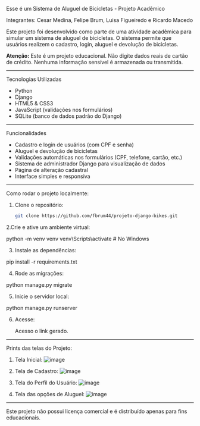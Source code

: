 Esse é um Sistema de Aluguel de Bicicletas - Projeto Acadêmico

Integrantes: Cesar Medina, Felipe Brum, Luisa Figueiredo e Ricardo Macedo

Este projeto foi desenvolvido como parte de uma atividade acadêmica para simular um sistema de aluguel de bicicletas. O sistema permite que usuários realizem o cadastro, login, aluguel e devolução de bicicletas.

**Atenção:** Este é um projeto educacional. Não digite dados reais de cartão de crédito. Nenhuma informação sensível é armazenada ou transmitida.

---

Tecnologias Utilizadas

- Python
- Django
- HTML5 & CSS3
- JavaScript (validações nos formulários)
- SQLite (banco de dados padrão do Django)

---

Funcionalidades

- Cadastro e login de usuários (com CPF e senha)
- Aluguel e devolução de bicicletas
- Validações automáticas nos formulários (CPF, telefone, cartão, etc.)
- Sistema de administrador Django para visualização de dados
- Página de alteração cadastral
- Interface simples e responsiva

---

Como rodar o projeto localmente:

1. Clone o repositório:
   ```bash
   git clone https://github.com/fbrum44/projeto-django-bikes.git

2.Crie e ative um ambiente virtual:

  python -m venv venv
  venv\Scripts\activate   # No Windows

3. Instale as dependências:

  pip install -r requirements.txt

4. Rode as migrações:
   
  python manage.py migrate

5. Inicie o servidor local:
 
  python manage.py runserver

6. Acesse:

     Acesso o link gerado.

---

Prints das telas do Projeto:

1. Tela Inicial:
   ![image](https://github.com/user-attachments/assets/7e60d051-f1d1-4208-90a6-3426c15a6b45)

2. Tela de Cadastro:
  ![image](https://github.com/user-attachments/assets/9dff6a17-5b21-442d-934a-3c262af9b74b)

3. Tela do Perfil do Usuário:
  ![image](https://github.com/user-attachments/assets/30af31a7-1126-492d-9cd4-eca090d249ab)

4. Tela das opções de Aluguel:
   ![image](https://github.com/user-attachments/assets/6cb676da-66e0-4bac-8952-db9715997457)

---

Este projeto não possui licença comercial e é distribuído apenas para fins educacionais.

